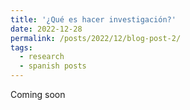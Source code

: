```yaml
---
title: '¿Qué es hacer investigación?'
date: 2022-12-28
permalink: /posts/2022/12/blog-post-2/
tags:
  - research 
  - spanish posts
---
```


Coming soon